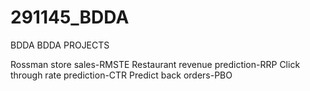 # 291145_BDDA
BDDA
BDDA PROJECTS

Rossman store sales-RMSTE
Restaurant revenue prediction-RRP
Click through rate prediction-CTR
Predict back orders-PBO
